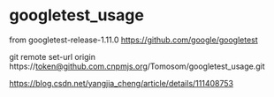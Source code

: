 # googletest_usage

from googletest-release-1.11.0
https://github.com/google/googletest

git remote set-url origin https://token@github.com.cnpmjs.org/Tomosom/googletest_usage.git

https://blog.csdn.net/yangjia_cheng/article/details/111408753
